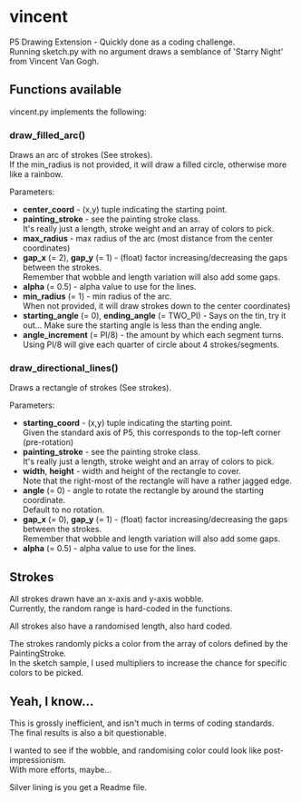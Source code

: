 # vincent

P5 Drawing Extension - Quickly done as a coding challenge.  
Running sketch.py with no argument draws a semblance of 'Starry Night' from Vincent Van Gogh.

## Functions available
vincent.py implements the following:
### **draw_filled_arc()**
Draws an arc of strokes (See strokes).  
If the min_radius is not provided, it will draw a filled circle, otherwise more like a rainbow.

Parameters:
  - **center_coord** - (x,y) tuple indicating the starting point.
  - **painting_stroke** - see the painting stroke class.  
  It's really just a length, stroke weight and an array of colors to pick.
  - **max_radius** - max radius of the arc (most distance from the center coordinates)
  - **gap_x** (= 2), **gap_y** (= 1) - (float) factor increasing/decreasing the gaps between the strokes.  
  Remember that wobble and length variation will also add some gaps.
  - **alpha** (= 0.5) - alpha value to use for the lines.
  - **min_radius** (= 1) - min radius of the arc.  
  When not provided, it will draw strokes down to the center coordinates)
  - **starting_angle** (= 0), **ending_angle** (= TWO_PI) - Says on the tin, try it out... 
  Make sure the starting angle is less than the ending angle. 
  - **angle_increment** (= PI/8) - the amount by which each segment turns.  
  Using PI/8 will give each quarter of circle about 4 strokes/segments.

### **draw_directional_lines()**
Draws a rectangle of strokes (See strokes).

Parameters:
  - **starting_coord** - (x,y) tuple indicating the starting point.  
  Given the standard axis of P5, this corresponds to the top-left corner (pre-rotation)
  - **painting_stroke** - see the painting stroke class.  
  It's really just a length, stroke weight and an array of colors to pick.
  - **width**, **height** - width and height of the rectangle to cover.  
  Note that the right-most of the rectangle will have a rather jagged edge.
  - **angle** (= 0) - angle to rotate the rectangle by around the starting coordinate.  
  Default to no rotation.
  - **gap_x** (= 0), **gap_y** (= 1) - (float) factor increasing/decreasing the gaps between the strokes.  
  Remember that wobble and length variation will also add some gaps. 
  - **alpha** (= 0.5) - alpha value to use for the lines.

## Strokes
All strokes drawn have an x-axis and y-axis wobble.  
Currently, the random range is hard-coded in the functions.

All strokes also have a randomised length, also hard coded.

The strokes randomly picks a color from the array of colors defined by the PaintingStroke.  
In the sketch sample, I used multipliers to increase the chance for specific colors to be picked.

## Yeah, I know...
This is grossly inefficient, and isn't much in terms of coding standards.  
The final results is also a bit questionable.

I wanted to see if the wobble, and randomising color could look like post-impressionism.  
With more efforts, maybe...

Silver lining is you get a Readme file.
